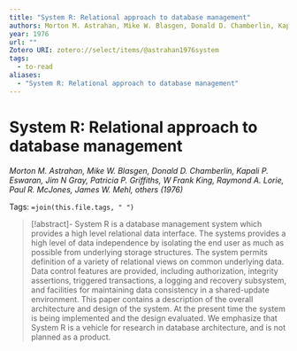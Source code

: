 ```yaml
---
title: "System R: Relational approach to database management"
authors: Morton M. Astrahan, Mike W. Blasgen, Donald D. Chamberlin, Kapali P. Eswaran, Jim N Gray, Patricia P. Griffiths, W Frank King, Raymond A. Lorie, Paul R. McJones, James W. Mehl, others
year: 1976
url: ""
Zotero URI: zotero://select/items/@astrahan1976system
tags:
  - to-read
aliases:
  - "System R: Relational approach to database management"
---
```


# System R: Relational approach to database management  
_Morton M. Astrahan, Mike W. Blasgen, Donald D. Chamberlin, Kapali P. Eswaran, Jim N Gray, Patricia P. Griffiths, W Frank King, Raymond A. Lorie, Paul R. McJones, James W. Mehl, others (1976)_

Tags: `=join(this.file.tags, " ")`

> [!abstract]-
> System R is a database management system which provides a high level relational data interface. The systems provides a high level of data independence by isolating the end user as much as possible from underlying storage structures. The system permits definition of a variety of relational views on common underlying data. Data control features are provided, including authorization, integrity assertions, triggered transactions, a logging and recovery subsystem, and facilities for maintaining data consistency in a shared-update environment. This paper contains a description of the overall architecture and design of the system. At the present time the system is being implemented and the design evaluated. We emphasize that System R is a vehicle for research in database architecture, and is not planned as a product.


